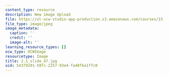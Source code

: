 ```yaml
---
content_type: resource
description: New image Upload
file: https://ol-ocw-studio-app-production.s3.amazonaws.com/courses/15-s21-nuts-and-bolts-of-business-plans-january-iap-2014/5437920158fc225793e4fa48f6a1ffc0_2.1_slide_47.jpg
file_type: image/jpeg
image_metadata:
  caption: ''
  credit: ''
  image-alt: ''
learning_resource_types: []
ocw_type: OCWImage
resourcetype: Image
title: 2.1_slide_47.jpg
uid: 54379201-58fc-2257-93e4-fa48f6a1ffc0
---
```

